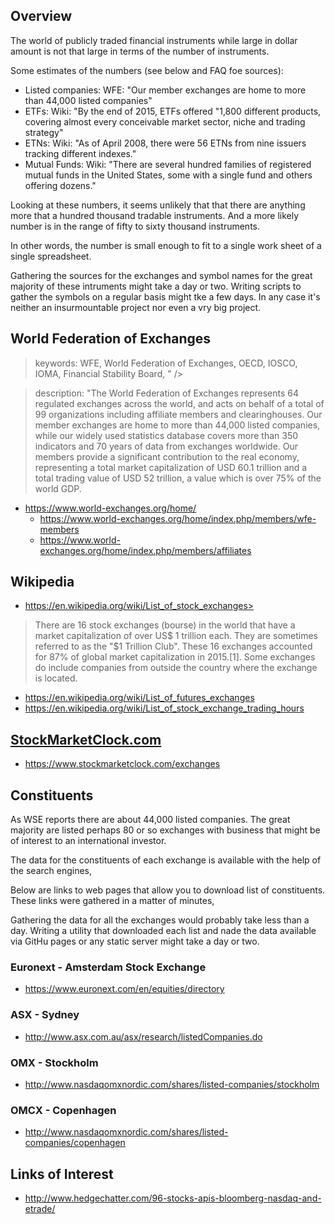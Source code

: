 

## Overview

The world of publicly traded financial instruments while large in dollar amount is not that large in terms of the number of instruments.

Some estimates of the numbers (see below and FAQ foe sources):

* Listed companies: WFE: "Our member exchanges are home to more than 44,000 listed companies"
* ETFs: Wiki: "By the end of 2015, ETFs offered "1,800 different products, covering almost every conceivable market sector, niche and trading strategy"
* ETNs: Wiki: "As of April 2008, there were 56 ETNs from nine issuers tracking different indexes."
* Mutual Funds: Wiki: "There are several hundred families of registered mutual funds in the United States, some with a single fund and others offering dozens."

Looking at these numbers, it seems unlikely that that there are anything more that a hundred thousand tradable instruments. And a more likely number is in the range of fifty to sixty thousand instruments.

In other words, the number is small enough to fit to a single work sheet of a single spreadsheet.

Gathering the sources for the exchanges and symbol names for the great majority of these intruments might take a day or two. Writing scripts to gather the symbols on a regular basis might tke a few days. In any case it's neither an insurmountable project nor even a vry big project.


## World Federation of Exchanges

> keywords: WFE, World Federation of Exchanges, OECD, IOSCO, IOMA, Financial Stability Board,  " />

> description: "The World Federation of Exchanges represents 64 regulated exchanges across the world, and acts on behalf of a total of 99 organizations including affiliate members and clearinghouses. Our member exchanges are home to more than 44,000 listed companies, while our widely used statistics database covers more than 350 indicators and 70 years of data from exchanges worldwide. Our members provide a significant contribution to the real economy, representing a total market capitalization of USD 60.1 trillion and a total trading value of USD 52 trillion, a value which is over 75% of the world GDP.

* <https://www.world-exchanges.org/home/>
	* <https://www.world-exchanges.org/home/index.php/members/wfe-members>
	* <https://www.world-exchanges.org/home/index.php/members/affiliates>

## Wikipedia

* https://en.wikipedia.org/wiki/List_of_stock_exchanges>

> There are 16 stock exchanges (bourse) in the world that have a market capitalization of over US$ 1 trillion each. They are sometimes referred to as the "$1 Trillion Club". These 16 exchanges accounted for 87% of global market capitalization in 2015.[1]. Some exchanges do include companies from outside the country where the exchange is located.

* <https://en.wikipedia.org/wiki/List_of_futures_exchanges>
* <https://en.wikipedia.org/wiki/List_of_stock_exchange_trading_hours>

## [StockMarketClock.com]( https://www.stockmarketclock.com/ )

* <https://www.stockmarketclock.com/exchanges>

## Constituents

As WSE reports there are about 44,000 listed companies. The great majority are listed perhaps 80 or so exchanges with business that might be of interest to an international investor.

The data for the constituents of each exchange is available with the help of the search engines,

Below are links to web pages that allow you to download list of constituents. These links were gathered in a matter of minutes,

Gathering the data for all the exchanges would probably take less than a day. Writing a utility that downloaded each list and nade the data available via GitHu pages or any static server might take a day or two.


### Euronext - Amsterdam Stock Exchange

* <https://www.euronext.com/en/equities/directory>

### ASX - Sydney

* <http://www.asx.com.au/asx/research/listedCompanies.do>

### OMX - Stockholm

* <http://www.nasdaqomxnordic.com/shares/listed-companies/stockholm>

### OMCX - Copenhagen

* <http://www.nasdaqomxnordic.com/shares/listed-companies/copenhagen>

## Links of Interest

* <http://www.hedgechatter.com/96-stocks-apis-bloomberg-nasdaq-and-etrade/>